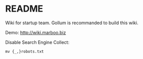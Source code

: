 # README

Wiki for startup team. Gollum is recommanded to build this wiki.

Demo: http://wiki.marboo.biz

Disable Search Engine Collect:

```
mv {_,}robots.txt
```
